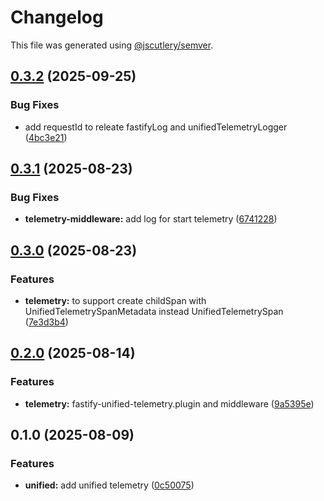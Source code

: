 # Changelog

This file was generated using [@jscutlery/semver](https://github.com/jscutlery/semver).

## [0.3.2](https://github.com/TGA88/inh-lib/compare/unified-telemetry-middleware-0.3.1...unified-telemetry-middleware-0.3.2) (2025-09-25)


### Bug Fixes

* add requestId to releate fastifyLog and unifiedTelemetryLogger ([4bc3e21](https://github.com/TGA88/inh-lib/commit/4bc3e21298af297217dd29f14913d42318c8e8c2))

## [0.3.1](https://github.com/TGA88/inh-lib/compare/unified-telemetry-middleware-0.3.0...unified-telemetry-middleware-0.3.1) (2025-08-23)


### Bug Fixes

* **telemetry-middleware:** add log for start telemetry ([6741228](https://github.com/TGA88/inh-lib/commit/6741228e23d49c01e9a8579872289e39d96082ad))

## [0.3.0](https://github.com/TGA88/inh-lib/compare/unified-telemetry-middleware-0.2.0...unified-telemetry-middleware-0.3.0) (2025-08-23)


### Features

* **telemetry:** to support  create childSpan with UnifiedTelemetrySpanMetadata instead UnifiedTelemetrySpan ([7e3d3b4](https://github.com/TGA88/inh-lib/commit/7e3d3b440654329b0b58cd8ad36aa7b0c49be122))

## [0.2.0](https://github.com/TGA88/inh-lib/compare/unified-telemetry-middleware-0.1.0...unified-telemetry-middleware-0.2.0) (2025-08-14)


### Features

* **telemetry:** fastify-unified-telemetry.plugin and middleware ([9a5395e](https://github.com/TGA88/inh-lib/commit/9a5395e4799aa3cc60a450da21d36e94ff60fada))

## 0.1.0 (2025-08-09)


### Features

* **unified:** add unified telemetry ([0c50075](https://github.com/TGA88/inh-lib/commit/0c50075dfafdca2b0af72d7a07d9c96d27469be1))

